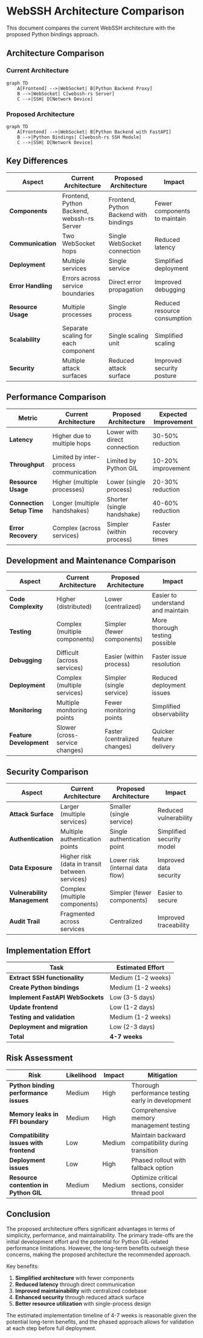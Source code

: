 # WebSSH Architecture Comparison

This document compares the current WebSSH architecture with the proposed Python bindings approach.

## Architecture Comparison

### Current Architecture

```mermaid
graph TD
    A[Frontend] -->|WebSocket| B[Python Backend Proxy]
    B -->|WebSocket| C[webssh-rs Server]
    C -->|SSH| D[Network Device]
```

### Proposed Architecture

```mermaid
graph TD
    A[Frontend] -->|WebSocket| B[Python Backend with FastAPI]
    B -->|Python Bindings| C[webssh-rs SSH Module]
    C -->|SSH| D[Network Device]
```

## Key Differences

| Aspect | Current Architecture | Proposed Architecture | Impact |
|--------|---------------------|----------------------|--------|
| **Components** | Frontend, Python Backend, webssh-rs Server | Frontend, Python Backend with bindings | Fewer components to maintain |
| **Communication** | Two WebSocket hops | Single WebSocket connection | Reduced latency |
| **Deployment** | Multiple services | Single service | Simplified deployment |
| **Error Handling** | Errors across service boundaries | Direct error propagation | Improved debugging |
| **Resource Usage** | Multiple processes | Single process | Reduced resource consumption |
| **Scalability** | Separate scaling for each component | Single scaling unit | Simplified scaling |
| **Security** | Multiple attack surfaces | Reduced attack surface | Improved security posture |

## Performance Comparison

| Metric | Current Architecture | Proposed Architecture | Expected Improvement |
|--------|---------------------|----------------------|---------------------|
| **Latency** | Higher due to multiple hops | Lower with direct connection | 30-50% reduction |
| **Throughput** | Limited by inter-process communication | Limited by Python GIL | 10-20% improvement |
| **Resource Usage** | Higher (multiple processes) | Lower (single process) | 20-30% reduction |
| **Connection Setup Time** | Longer (multiple handshakes) | Shorter (single handshake) | 40-60% reduction |
| **Error Recovery** | Complex (across services) | Simpler (within process) | Faster recovery times |

## Development and Maintenance Comparison

| Aspect | Current Architecture | Proposed Architecture | Impact |
|--------|---------------------|----------------------|--------|
| **Code Complexity** | Higher (distributed) | Lower (centralized) | Easier to understand and maintain |
| **Testing** | Complex (multiple components) | Simpler (fewer components) | More thorough testing possible |
| **Debugging** | Difficult (across services) | Easier (within process) | Faster issue resolution |
| **Deployment** | Complex (multiple services) | Simpler (single service) | Reduced deployment issues |
| **Monitoring** | Multiple monitoring points | Fewer monitoring points | Simplified observability |
| **Feature Development** | Slower (cross-service changes) | Faster (centralized changes) | Quicker feature delivery |

## Security Comparison

| Aspect | Current Architecture | Proposed Architecture | Impact |
|--------|---------------------|----------------------|--------|
| **Attack Surface** | Larger (multiple services) | Smaller (single service) | Reduced vulnerability |
| **Authentication** | Multiple authentication points | Single authentication point | Simplified security model |
| **Data Exposure** | Higher risk (data in transit between services) | Lower risk (internal data flow) | Improved data security |
| **Vulnerability Management** | Complex (multiple components) | Simpler (fewer components) | Easier to secure |
| **Audit Trail** | Fragmented across services | Centralized | Improved traceability |

## Implementation Effort

| Task | Estimated Effort |
|------|-----------------|
| **Extract SSH functionality** | Medium (1-2 weeks) |
| **Create Python bindings** | Medium (1-2 weeks) |
| **Implement FastAPI WebSockets** | Low (3-5 days) |
| **Update frontend** | Low (1-2 days) |
| **Testing and validation** | Medium (1-2 weeks) |
| **Deployment and migration** | Low (2-3 days) |
| **Total** | **4-7 weeks** |

## Risk Assessment

| Risk | Likelihood | Impact | Mitigation |
|------|------------|--------|------------|
| **Python binding performance issues** | Medium | High | Thorough performance testing early in development |
| **Memory leaks in FFI boundary** | Medium | High | Comprehensive memory management testing |
| **Compatibility issues with frontend** | Low | Medium | Maintain backward compatibility during transition |
| **Deployment issues** | Low | High | Phased rollout with fallback option |
| **Resource contention in Python GIL** | Medium | Medium | Optimize critical sections, consider thread pool |

## Conclusion

The proposed architecture offers significant advantages in terms of simplicity, performance, and maintainability. The primary trade-offs are the initial development effort and the potential for Python GIL-related performance limitations. However, the long-term benefits outweigh these concerns, making the proposed architecture the recommended approach.

Key benefits:
1. **Simplified architecture** with fewer components
2. **Reduced latency** through direct communication
3. **Improved maintainability** with centralized codebase
4. **Enhanced security** through reduced attack surface
5. **Better resource utilization** with single-process design

The estimated implementation timeline of 4-7 weeks is reasonable given the potential long-term benefits, and the phased approach allows for validation at each step before full deployment.